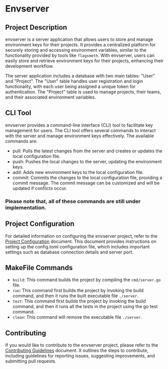 # Envserver

## Project Description

envserver is a server application that allows users to store and manage environment keys for their projects. It provides a centralized platform for securely storing and accessing environment variables, similar to the functionality provided by tools like `flagsmeth`. With envserver, users can easily store and retrieve environment keys for their projects, enhancing their development workflow.

The server application includes a database with two main tables: "User" and "Project". The "User" table handles user registration and login functionality, with each user being assigned a unique token for authentication. The "Project" table is used to manage projects, their teams, and their associated environment variables.

## CLI Tool

envserver provides a command-line interface (CLI) tool to facilitate key management for users. The CLI tool offers several commands to interact with the server and manage environment keys effectively. The available commands are:

- pull: Pulls the latest changes from the server and creates or updates the local configuration file.
- push: Pushes the local changes to the server, updating the environment keys.
- add: Adds new environment keys to the local configuration file.
- commit: Commits the changes to the local configuration file, providing a commit message. The commit message can be customized and will be updated if conflicts occur.

### Please note that, all of these commands are still under implementation.

## Project Configuration

For detailed information on configuring the envserver project, refer to the [Project Configuration](./docs/configuration.md) document. This document provides instructions on setting up the config.toml configuration file, which includes important settings such as database connection details and server port.

## MakeFile Commands

- `build`: This command builds the project by compiling the `cmd/server.go` file.
- `run`: This command first builds the project by invoking the build command, and then it runs the built executable file `./server`.
- `test`: This command first builds the project by invoking the build command, and then it runs all the tests in the project using the go test command.
- `clean`: This command will remove the executable file `./server`.

## Contributing

If you would like to contribute to the envserver project, please refer to the [Contributing Guidelines](./docs/contributing.md) document. It outlines the steps to contribute, including guidelines for reporting issues, suggesting improvements, and submitting pull requests.
